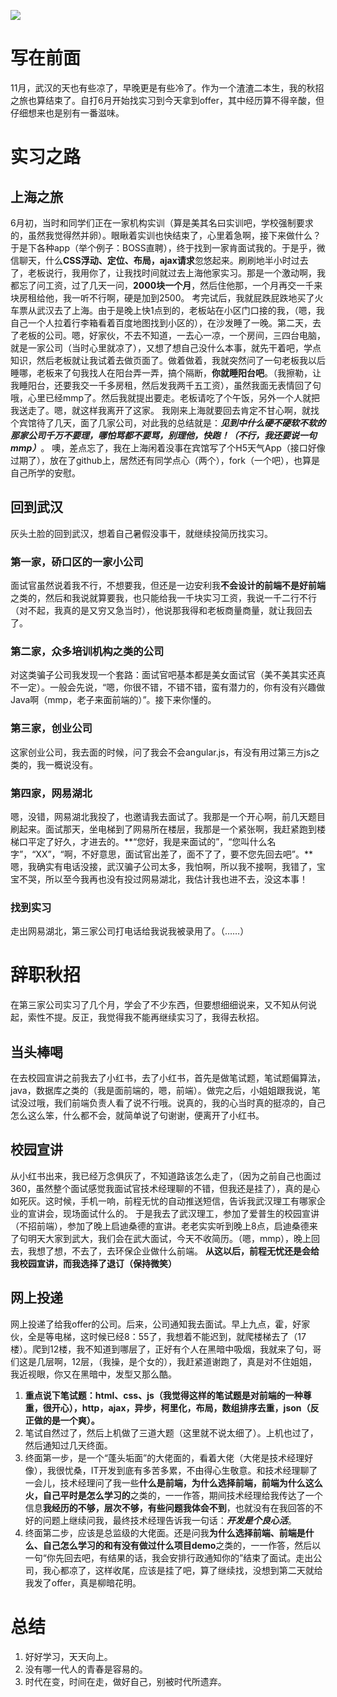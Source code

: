 ![](http://ovqfmaiul.bkt.clouddn.com/flowers-sm.jpg)

# 写在前面
11月，武汉的天也有些凉了，早晚更是有些冷了。作为一个渣渣二本生，我的秋招之旅也算结束了。自打6月开始找实习到今天拿到offer，其中经历算不得辛酸，但仔细想来也是别有一番滋味。

# 实习之路
## 上海之旅
6月初，当时和同学们正在一家机构实训（算是美其名曰实训吧，学校强制要求的，虽然我觉得然并卵）。眼瞅着实训也快结束了，心里着急啊，接下来做什么？于是下各种app（举个例子：BOSS直聘），终于找到一家肯面试我的。于是乎，微信聊天，什么**CSS浮动、定位、布局，ajax请求**忽悠起来。刷刷地半小时过去了，老板说行，我用你了，让我找时间就过去上海他家实习。那是一个激动啊，我都忘了问工资，过了几天一问，**2000块一个月**，然后住他那，一个月再交一千来块房租给他，我一听不行啊，硬是加到2500。
考完试后，我就屁跌屁跌地买了火车票从武汉去了上海。由于是晚上快1点到的，老板站在小区门口接的我，（嗯，我自己一个人拉着行李箱看着百度地图找到小区的），在沙发睡了一晚。第二天，去了老板的公司。嗯，好家伙，不去不知道，一去心一凉，一个房间，三四台电脑，就是一家公司（当时心里就凉了），又想了想自己没什么本事，就先干着吧，学点知识，然后老板就让我试着去做页面了。做着做着，我就突然问了一句老板我以后睡哪，老板来了句我找人在阳台弄一弄，搞个隔断，**你就睡阳台吧**。（我擦勒，让我睡阳台，还要我交一千多房租，然后发我两千五工资），虽然我面无表情回了句哦，心里已经mmp了。然后我就提出要走。老板请吃了个午饭，另外一个人就把我送走了。嗯，就这样我离开了这家。
我刚来上海就要回去肯定不甘心啊，就找个宾馆待了几天，面了几家公司，对此我的总结就是：***见到中什么硬不硬软不软的那家公司千万不要理，哪怕骂都不要骂，别理他，快跑！（不行，我还要说一句mmp）***。
噢，差点忘了，我在上海闲着没事在宾馆写了个H5天气App（接口好像过期了），放在了github上，居然还有同学点心（两个），fork（一个吧），也算是自己所学的安慰。

## 回到武汉
灰头土脸的回到武汉，想着自己暑假没事干，就继续投简历找实习。

### 第一家，硚口区的一家小公司
面试官虽然说着我不行，不想要我，但还是一边安利我**不会设计的前端不是好前端**之类的，然后和我说就算要我，也只能给我一千块实习工资，我说一千二行不行（对不起，我真的是又穷又急当时），他说那我得和老板商量商量，就让我回去了。

### 第二家，众多培训机构之类的公司
对这类骗子公司我发现一个套路：面试官吧基本都是美女面试官（美不美其实还真不一定）。一般会先说，“嗯，你很不错，不错不错，蛮有潜力的，你有没有兴趣做Java啊（mmp，老子来面前端的）”。接下来你懂的。

### 第三家，创业公司
这家创业公司，我去面的时候，问了我会不会angular.js，有没有用过第三方js之类的，我一概说没有。

### 第四家，网易湖北
嗯，没错，网易湖北我投了，也邀请我去面试了。我那是一个开心啊，前几天题目刷起来。面试那天，坐电梯到了网易所在楼层，我那是一个紧张啊，我赶紧跑到楼梯口平定了好久，才进去的。**“您好，我是来面试的”，“您叫什么名字”，“XX”，“啊，不好意思，面试官出差了，面不了了，要不您先回去吧”。**嗯，我确实有电话没接，武汉骗子公司太多，我怕啊，所以我不接啊，我错了，宝宝不哭，所以至今我再也没有投过网易湖北，我估计我也进不去，没这本事！

### 找到实习
走出网易湖北，第三家公司打电话给我说我被录用了。（……）

# 辞职秋招
在第三家公司实习了几个月，学会了不少东西，但要想细细说来，又不知从何说起，索性不提。反正，我觉得我不能再继续实习了，我得去秋招。

## 当头棒喝
在去校园宣讲之前我去了小红书，去了小红书，首先是做笔试题，笔试题偏算法，java，数据库之类的（我是面前端的，嗯，前端）。做完之后，小姐姐跟我说，笔试没过哦，我们前端负责人看了说不行哦。说真的，我的心当时真的挺凉的，自己怎么这么笨，什么都不会，就简单说了句谢谢，便离开了小红书。

## 校园宣讲
从小红书出来，我已经万念俱灰了，不知道路该怎么走了，（因为之前自己也面过360，虽然整个面试感觉我面试官技术经理聊的不错，但我还是挂了），真的是心如死灰。这时候，手机一响，前程无忧的自动推送短信，告诉我武汉理工有哪家企业的宣讲会，现场面试什么的。
于是我去了武汉理工，参加了爱普生的校园宣讲（不招前端），参加了晚上启迪桑德的宣讲。老老实实听到晚上8点，启迪桑德来了句明天大家到武大，我们会在武大面试，今天不收简历。（嗯，mmp），晚上回去，我想了想，不去了，去环保企业做什么前端。
**从这以后，前程无忧还是会给我校园宣讲，而我选择了退订（保持微笑）**

## 网上投递
网上投递了给我offer的公司。后来，公司通知我去面试。早上九点，霍，好家伙，全是等电梯，这时候已经8：55了，我想着不能迟到，就爬楼梯去了（17楼）。爬到12楼，我不知道到哪层了，正好有个人在黑暗中吸烟，我就来了句，哥们这是几层啊，12层，（我操，是个女的），我赶紧道谢跑了，真是对不住姐姐，我近视眼，你又在黑暗中，发型又那么酷。
1. **重点说下笔试题：html、css、js（我觉得这样的笔试题是对前端的一种尊重，很开心），http，ajax，异步，柯里化，布局，数组排序去重，json（反正做的是一个爽）。**
2. 笔试自然过了，然后上机做了三道大题（这里就不说太细了）。上机也过了，然后通知过几天终面。
3. 终面第一步，是一个“蓬头垢面”的大佬面的，看着大佬（大佬是技术经理好像），我很忧桑，IT开发到底有多苦多累，不由得心生敬意。和技术经理聊了一会儿，技术经理问了我一些**什么是前端，为什么选择前端，前端为什么这么火，自己平时是怎么学习的**之类的，一一作答，期间技术经理给我传达了一个信息**我经历的不够，层次不够，有些问题我体会不到**，也就没有在我回答的不好的问题上继续问我，最终技术经理告诉我一句话：***开发是个良心活***。
4. 终面第二步，应该是总监级的大佬面。还是问我**为什么选择前端、前端是什么、自己怎么学习的和有没有做过什么项目demo**之类的，一一作答，然后以一句“你先回去吧，有结果的话，我会安排行政通知你的”结束了面试。走出公司，我心都凉了，这样收尾，应该是挂了吧，算了继续找，没想到第二天就给我发了offer，真是柳暗花明。
<!-- 5. 这里插一句，在二面的时候HR简单和我谈了薪资。虽然这个岗位年薪是12W起步，但是HR和我说的是要算上公司交的五险一金公积金在内是12W。于是我又问这样没有12W啊，按照您说的，她说我给你的数字是除了五险一金公积金我能拿到的工资，于是我就同意了。好了，到签约那一天，转折来了，我这工资是税前，是没扣除五险一金公积金的工资，年薪一下子变成10W不到，HR还要继续说什么项目奖金，什么福利，什么努力加薪什么的（你以为我会听？）。算是个插曲吧，希望同学们不要像我一样被套路了。 -->

# 总结
1. 好好学习，天天向上。
2. 没有哪一代人的青春是容易的。
3. 时代在变，时间在走，做好自己，别被时代所遗弃。
<!-- 4. 防火防盗防鸡汤，防火防盗防HR！ -->
